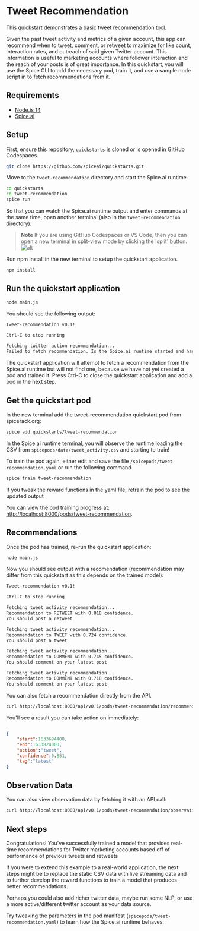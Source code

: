 # Tweet Recommendation

This quickstart demonstrates a basic tweet recommendation tool.

Given the past tweet activity and metrics of a given account, this app can recommend when to tweet, comment, or retweet to maximize for like count, interaction rates, and outreach of said given Twitter account. This information is useful to marketing accounts where follower interaction and the reach of your posts is of great importance. In this quickstart, you will use the Spice CLI to add the necessary pod, train it, and use a sample node script in to fetch recommendations from it. 

## Requirements

- [Node.js 14](https://nodejs.org/)
- [Spice.ai](https://docs.spiceai.org/getting-started/install-spiceai/)

## Setup

First, ensure this repository, `quickstarts` is cloned or is opened in GitHub Codespaces.

```bash
git clone https://github.com/spiceai/quickstarts.git
```

Move to the `tweet-recommendation` directory and start the Spice.ai runtime.

```bash
cd quickstarts
cd tweet-recommendation
spice run
```

So that you can watch the Spice.ai runtime output and enter commands at the same time, open another terminal (also in the `tweet-recommendation` directory).

> **Note**
> If you are using GitHub Codespaces or VS Code, then you can open a new terminal in split-view mode by clicking the 'split' button.
> ![alt](/.imgs/split_terminal.png)

Run npm install in the new terminal to setup the quickstart application.

```bash
npm install
```

## Run the quickstart application

```bash
node main.js
```

You should see the following output:

```bash
Tweet-recommendation v0.1!

Ctrl-C to stop running

Fetching twitter action recommendation...
Failed to fetch recommendation. Is the Spice.ai runtime started and has a pod been added?
```

The quickstart application will attempt to fetch a recommendation from the Spice.ai runtime but will not find one, because we have not yet created a pod and trained it. Press Ctrl-C to close the quickstart application and add a pod in the next step.

## Get the quickstart pod

In the new terminal add the tweet-recommendation quickstart pod from spicerack.org:

```bash
spice add quickstarts/tweet-recommendation
```

In the Spice.ai runtime terminal, you will observe the runtime loading the CSV from `spicepods/data/tweet_activity.csv` and starting to train!

To train the pod again, either edit and save the file `/spicepods/tweet-recommendation.yaml` or run the following command
```bash
spice train tweet-recommendation
```
If you tweak the reward functions in the yaml file, retrain the pod to see the updated output

You can view the pod training progress at: [http://localhost:8000/pods/tweet-recommendation](http://localhost:8000/pods/tweet-recommendation).

## Recommendations

Once the pod has trained, re-run the quickstart application:

```bash
node main.js
```

Now you should see output with a recomendation (recommendation may differ from this quickstart as this depends on the trained model):

```bash
Tweet-recommendation v0.1!

Ctrl-C to stop running

Fetching tweet activity recommendation...
Recommendation to RETWEET with 0.818 confidence.
You should post a retweet

Fetching tweet activity recommendation...
Recommendation to TWEET with 0.724 confidence.
You should post a tweet

Fetching tweet activity recommendation...
Recommendation to COMMENT with 0.745 confidence.
You should comment on your latest post

Fetching tweet activity recommendation...
Recommendation to COMMENT with 0.718 confidence.
You should comment on your latest post

```

You can also fetch a recommendation directly from the API.

```bash
curl http://localhost:8000/api/v0.1/pods/tweet-recommendation/recommendation
```

You'll see a result you can take action on immediately:

```json

{
    "start":1633694400,
    "end":1633824000,
    "action":"tweet",
    "confidence":0.851,
    "tag":"latest"
}
```

## Observation Data

You can also view observation data by fetching it with an API call:

```bash
curl http://localhost:8000/api/v0.1/pods/tweet-recommendation/observations
```

## Next steps

Congratulations! You've successfully trained a model that provides real-time recommendations for Twitter marketing accounts based off of performance of previous tweets and retweets

If you were to extend this example to a real-world application, the next steps might be to replace the static CSV data with live streaming data and to further develop the reward functions to train a model that produces better recommendations.

Perhaps you could also add richer twitter data, maybe run some NLP, or use a more active/different twitter account as your data source.

Try tweaking the parameters in the pod manifest (`spicepods/tweet-recommendation.yaml`) to learn how the Spice.ai runtime behaves.
